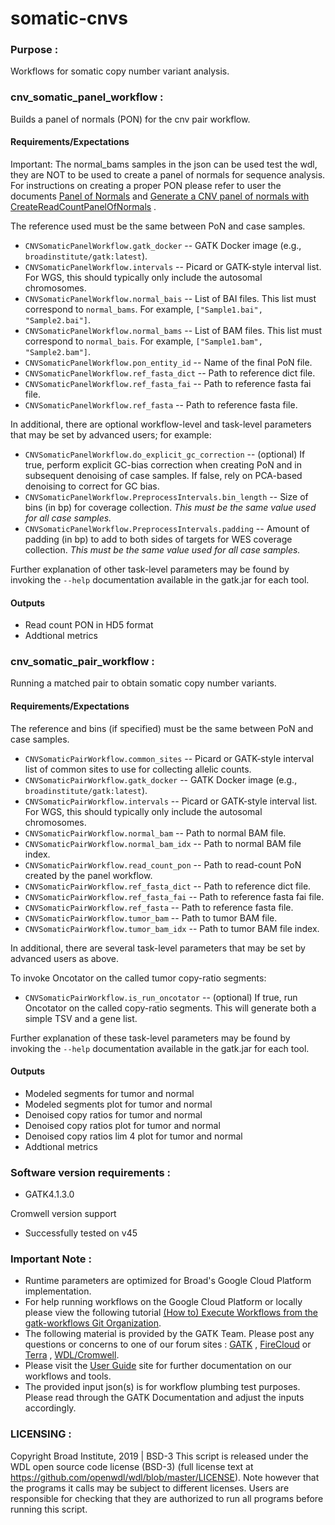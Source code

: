 # somatic-cnvs

### Purpose :
Workflows for somatic copy number variant analysis.

### cnv_somatic_panel_workflow :
Builds a panel of normals (PON) for the cnv pair workflow.

#### Requirements/Expectations

Important: The normal_bams samples in the json can be used test the wdl, they are NOT to be used to create a panel of normals for sequence analysis. For instructions on creating a proper PON please refer to user the documents [Panel of Normals](https://software.broadinstitute.org/gatk/documentation/article?id=11053) and [Generate a CNV panel of normals with CreateReadCountPanelOfNormals](https://gatkforums.broadinstitute.org/dsde/discussion/11682#2) .

The reference used must be the same between PoN and case samples.

- ``CNVSomaticPanelWorkflow.gatk_docker`` -- GATK Docker image (e.g., ``broadinstitute/gatk:latest``).
- ``CNVSomaticPanelWorkflow.intervals`` -- Picard or GATK-style interval list.  For WGS, this should typically only include the autosomal chromosomes.
- ``CNVSomaticPanelWorkflow.normal_bais`` -- List of BAI files.  This list must correspond to `normal_bams`.  For example, `["Sample1.bai", "Sample2.bai"]`.
- ``CNVSomaticPanelWorkflow.normal_bams`` -- List of BAM files.  This list must correspond to `normal_bais`.  For example, `["Sample1.bam", "Sample2.bam"]`.
- ``CNVSomaticPanelWorkflow.pon_entity_id`` -- Name of the final PoN file.
- ``CNVSomaticPanelWorkflow.ref_fasta_dict`` -- Path to reference dict file.
- ``CNVSomaticPanelWorkflow.ref_fasta_fai`` -- Path to reference fasta fai file.
- ``CNVSomaticPanelWorkflow.ref_fasta`` -- Path to reference fasta file.

In additional, there are optional workflow-level and task-level parameters that may be set by advanced users; for example:

- ``CNVSomaticPanelWorkflow.do_explicit_gc_correction`` -- (optional) If true, perform explicit GC-bias correction when creating PoN and in subsequent denoising of case samples.  If false, rely on PCA-based denoising to correct for GC bias.
- ``CNVSomaticPanelWorkflow.PreprocessIntervals.bin_length`` -- Size of bins (in bp) for coverage collection.  *This must be the same value used for all case samples.*
- ``CNVSomaticPanelWorkflow.PreprocessIntervals.padding`` -- Amount of padding (in bp) to add to both sides of targets for WES coverage collection.  *This must be the same value used for all case samples.*

Further explanation of other task-level parameters may be found by invoking the ``--help`` documentation available in the gatk.jar for each tool.

#### Outputs 
- Read count PON in HD5 format
- Addtional metrics

### cnv_somatic_pair_workflow :
Running a matched pair to obtain somatic copy number variants.

#### Requirements/Expectations

The reference and bins (if specified) must be the same between PoN and case samples.

- ``CNVSomaticPairWorkflow.common_sites`` -- Picard or GATK-style interval list of common sites to use for collecting allelic counts.
- ``CNVSomaticPairWorkflow.gatk_docker`` -- GATK Docker image (e.g., ``broadinstitute/gatk:latest``).
- ``CNVSomaticPairWorkflow.intervals`` -- Picard or GATK-style interval list.  For WGS, this should typically only include the autosomal chromosomes.
- ``CNVSomaticPairWorkflow.normal_bam`` -- Path to normal BAM file.
- ``CNVSomaticPairWorkflow.normal_bam_idx`` -- Path to normal BAM file index.
- ``CNVSomaticPairWorkflow.read_count_pon`` -- Path to read-count PoN created by the panel workflow. 
- ``CNVSomaticPairWorkflow.ref_fasta_dict`` -- Path to reference dict file.
- ``CNVSomaticPairWorkflow.ref_fasta_fai`` -- Path to reference fasta fai file.
- ``CNVSomaticPairWorkflow.ref_fasta`` -- Path to reference fasta file.
- ``CNVSomaticPairWorkflow.tumor_bam`` -- Path to tumor BAM file.
- ``CNVSomaticPairWorkflow.tumor_bam_idx`` -- Path to tumor BAM file index.

In additional, there are several task-level parameters that may be set by advanced users as above.

To invoke Oncotator on the called tumor copy-ratio segments:

- ``CNVSomaticPairWorkflow.is_run_oncotator`` -- (optional) If true, run Oncotator on the called copy-ratio segments.  This will generate both a simple TSV and a gene list.


Further explanation of these task-level parameters may be found by invoking the ``--help`` documentation available in the gatk.jar for each tool.

#### Outputs
- Modeled segments for tumor and normal
- Modeled segments plot for tumor and normal
- Denoised copy ratios for tumor and normal
- Denoised copy ratios plot for tumor and normal
- Denoised copy ratios lim 4 plot for tumor and normal
- Addtional metrics 

### Software version requirements :
- GATK4.1.3.0  

Cromwell version support 
- Successfully tested on v45

### Important Note :
- Runtime parameters are optimized for Broad's Google Cloud Platform implementation.
- For help running workflows on the Google Cloud Platform or locally please
view the following tutorial [(How to) Execute Workflows from the gatk-workflows Git Organization](https://software.broadinstitute.org/gatk/documentation/article?id=12521).
- The following material is provided by the GATK Team. Please post any questions or concerns to one of our forum sites : [GATK](https://gatkforums.broadinstitute.org/gatk/categories/ask-the-team/) , [FireCloud](https://gatkforums.broadinstitute.org/firecloud/categories/ask-the-firecloud-team) or [Terra](https://broadinstitute.zendesk.com/hc/en-us/community/topics/360000500432-General-Discussion) , [WDL/Cromwell](https://gatkforums.broadinstitute.org/wdl/categories/ask-the-wdl-team).
- Please visit the [User Guide](https://software.broadinstitute.org/gatk/documentation/) site for further documentation on our workflows and tools.
- The provided input json(s) is for workflow plumbing test purposes. Please read through the GATK Documentation and adjust the inputs accordingly.

### LICENSING :
Copyright Broad Institute, 2019 | BSD-3
This script is released under the WDL open source code license (BSD-3) (full license text at https://github.com/openwdl/wdl/blob/master/LICENSE). Note however that the programs it calls may be subject to different licenses. Users are responsible for checking that they are authorized to run all programs before running this script.
